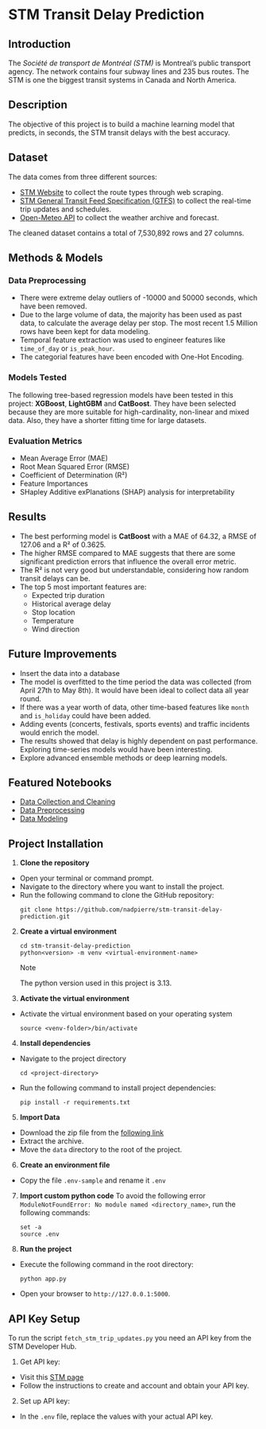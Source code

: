 # STM Transit Delay Prediction

## Introduction

The _Société de transport de Montréal (STM)_ is Montreal’s public transport agency. The network contains four subway lines and 235 bus routes. The STM is one the biggest transit systems in Canada and North America.

## Description

The objective of this project is to build a machine learning model that predicts, in seconds, the STM transit delays with the best accuracy.

## Dataset

The data comes from three different sources:

- [STM Website](https://www.stm.info/en/info/networks/bus) to collect the route types through web scraping.
- [STM General Transit Feed Specification (GTFS)](https://www.stm.info/en/about/developers) to collect the real-time trip updates and schedules.
- [Open-Meteo API](https://open-meteo.com/en/docs) to collect the weather archive and forecast.

The cleaned dataset contains a total of 7,530,892 rows and 27 columns.

## Methods & Models

### Data Preprocessing

- There were extreme delay outliers of -10000 and 50000 seconds, which have been removed.
- Due to the large volume of data, the majority has been used as past data, to calculate the average delay per stop. The most recent 1.5 Million rows have been kept for data modeling.
- Temporal feature extraction was used to engineer features like `time_of_day` or `is_peak_hour`.
- The categorial features have been encoded with One-Hot Encoding.

### Models Tested

The following tree-based regression models have been tested in this project: **XGBoost**, **LightGBM** and **CatBoost**. They have been selected because they are more suitable for high-cardinality, non-linear and mixed data. Also, they have a shorter fitting time for large datasets.

### Evaluation Metrics

- Mean Average Error (MAE)
- Root Mean Squared Error (RMSE)
- Coefficient of Determination (R²)
- Feature Importances
- SHapley Additive exPlanations (SHAP) analysis for interpretability

## Results

- The best performing model is **CatBoost** with a MAE of 64.32, a RMSE of 127.06 and a R² of 0.3625.
- The higher RMSE compared to MAE suggests that there are some significant prediction errors that influence the overall error metric.
- The R² is not very good but understandable, considering how random transit delays can be.
- The top 5 most important features are:
  - Expected trip duration
  - Historical average delay
  - Stop location
  - Temperature
  - Wind direction

## Future Improvements

- Insert the data into a database
- The model is overfitted to the time period the data was collected (from April 27th to May 8th). It would have been ideal to collect data all year round.
- If there was a year worth of data, other time-based features like `month` and `is_holiday` could have been added.
- Adding events (concerts, festivals, sports events) and traffic incidents would enrich the model.
- The results showed that delay is highly dependent on past performance. Exploring time-series models would have been interesting.
- Explore advanced ensemble methods or deep learning models.

## Featured Notebooks

- [Data Collection and Cleaning](./notebooks/data_cleaning.ipynb)
- [Data Preprocessing](./notebooks/data_preprocessing.ipynb)
- [Data Modeling](./notebooks/data_modeling.ipynb)

## Project Installation

1. **Clone the repository**

- Open your terminal or command prompt.
- Navigate to the directory where you want to install the project.
- Run the following command to clone the GitHub repository:
  ```
  git clone https://github.com/nadpierre/stm-transit-delay-prediction.git
  ```

2. **Create a virtual environment**

   ```
   cd stm-transit-delay-prediction
   python<version> -m venv <virtual-environment-name>
   ```

   > [!NOTE]
   > The python version used in this project is 3.13.

3. **Activate the virtual environment**

- Activate the virtual environment based on your operating system
  ```
  source <venv-folder>/bin/activate
  ```

4. **Install dependencies**

- Navigate to the project directory
  ```
  cd <project-directory>
  ```
- Run the following command to install project dependencies:
  ```
  pip install -r requirements.txt
  ```

5. **Import Data**

- Download the zip file from the [following link](https://drive.google.com/file/d/1eXAkEukoViIvppB9rGH-laS75mtNNgbr/view?usp=sharing)
- Extract the archive.
- Move the `data` directory to the root of the project.

6. **Create an environment file**

- Copy the file `.env-sample` and rename it `.env`

7. **Import custom python code**
   To avoid the following error `ModuleNotFoundError: No module named <directory_name>`, run the following commands:

   ```
   set -a
   source .env
   ```

8. **Run the project**

- Execute the following command in the root directory:
  ```
  python app.py
  ```
- Open your browser to `http://127.0.0.1:5000`.

## API Key Setup

To run the script `fetch_stm_trip_updates.py` you need an API key from the STM Developer Hub.

1. Get API key:

- Visit this [STM page](https://www.stm.info/en/about/developers/faq-new-api-hub)
- Follow the instructions to create and account and obtain your API key.

2. Set up API key:

- In the `.env` file, replace the values with your actual API key.
